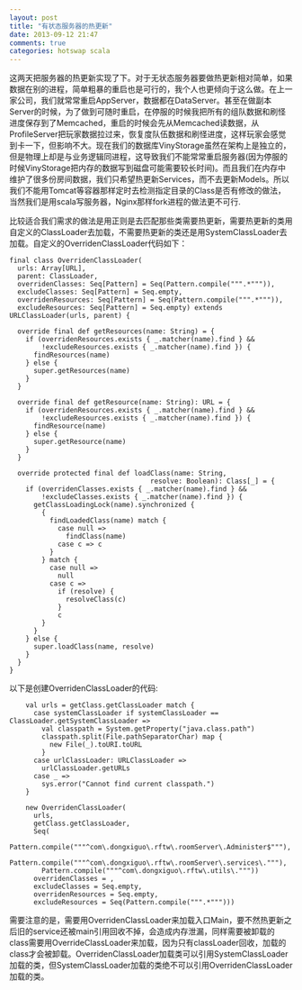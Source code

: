 ```yaml
---
layout: post
title: "有状态服务器的热更新"
date: 2013-09-12 21:47
comments: true
categories: hotswap scala 
---
```


  这两天把服务器的热更新实现了下。对于无状态服务器要做热更新相对简单，如果数据在别的进程，简单粗暴的重启也是可行的，我个人也更倾向于这么做。在上一家公司，我们就常常重启AppServer，数据都在DataServer。甚至在做副本Server的时候，为了做到可随时重启，在停服的时候我把所有的组队数据和刷怪进度保存到了Memcached，重启的时候会先从Memcached读数据，从ProfileServer把玩家数据拉过来，恢复度队伍数据和刷怪进度，这样玩家会感觉到卡一下，但影响不大。现在我们的数据库VinyStorage虽然在架构上是独立的，但是物理上却是与业务逻辑同进程，这导致我们不能常常重启服务器(因为停服的时候VinyStorage把内存的数据写到磁盘可能需要较长时间)。而且我们在内存中维护了很多份房间数据，我们只希望热更新Services，而不去更新Models。所以我们不能用Tomcat等容器那样定时去检测指定目录的Class是否有修改的做法，当然我们是用scala写服务器，Nginx那样fork进程的做法更不可行.

  比较适合我们需求的做法是用正则是去匹配那些类需要热更新，需要热更新的类用自定义的ClassLoader去加载，不需要热更新的类还是用SystemClassLoader去加载。自定义的OverridenClassLoader代码如下：
```
final class OverridenClassLoader(
  urls: Array[URL],
  parent: ClassLoader,
  overridenClasses: Seq[Pattern] = Seq(Pattern.compile(""".*""")),
  excludeClasses: Seq[Pattern] = Seq.empty,
  overridenResources: Seq[Pattern] = Seq(Pattern.compile(""".*""")),
  excludeResources: Seq[Pattern] = Seq.empty) extends URLClassLoader(urls, parent) {

  override final def getResources(name: String) = {
    if (overridenResources.exists { _.matcher(name).find } &&
        !excludeResources.exists { _.matcher(name).find }) {
      findResources(name)
    } else {
      super.getResources(name)
    }
  }

  override final def getResource(name: String): URL = {
    if (overridenResources.exists { _.matcher(name).find } &&
        !excludeResources.exists { _.matcher(name).find }) {
      findResource(name)
    } else {
      super.getResource(name)
    }
  }

  override protected final def loadClass(name: String,
                                   resolve: Boolean): Class[_] = {
    if (overridenClasses.exists { _.matcher(name).find } &&
        !excludeClasses.exists { _.matcher(name).find }) {
      getClassLoadingLock(name).synchronized {
        {
          findLoadedClass(name) match {
            case null =>
              findClass(name)
            case c => c
          }
        } match {
          case null =>
            null
          case c =>
            if (resolve) {
              resolveClass(c)
            }
            c
        }
      }
    } else {
      super.loadClass(name, resolve)
    }
  }
}

```
以下是创建OverridenClassLoader的代码:
```
    val urls = getClass.getClassLoader match {
      case systemClassLoader if systemClassLoader == ClassLoader.getSystemClassLoader =>
        val classpath = System.getProperty("java.class.path")
        classpath.split(File.pathSeparatorChar) map {
          new File(_).toURI.toURL
        }
      case urlClassLoader: URLClassLoader =>
        urlClassLoader.getURLs
      case _ =>
        sys.error("Cannot find current classpath.")
    }

    new OverridenClassLoader(
      urls,
      getClass.getClassLoader,
      Seq(
        Pattern.compile("""^com\.dongxiguo\.rftw\.roomServer\.Administer$"""),
        Pattern.compile("""^com\.dongxiguo\.rftw\.roomServer\.services\."""),
        Pattern.compile("""^com\.dongxiguo\.rftw\.utils\."""))
      overridenClasses = ,
      excludeClasses = Seq.empty,
      overridenResources = Seq.empty,
      excludeResources = Seq(Pattern.compile(""".*""")))
```
需要注意的是，需要用OverridenClassLoader来加载入口Main，要不然热更新之后旧的service还被main引用回收不掉，会造成内存泄漏，同样需要被卸载的class需要用OverrideClassLoader来加载，因为只有classLoader回收，加载的class才会被卸载。OverridenClassLoader加载类可以引用SystemClassLoader加载的类，但SystemClassLoader加载的类绝不可以引用OverridenClassLoader加载的类。
